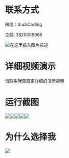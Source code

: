 # 联系方式

微信：duckCoding

企鹅: 3820006966

![在这里插入图片描述](http://upload.cxycsx.vip/91ab4bcb4f2c4c6db86365bb6d6e9c62.jpeg)

# 详细视频演示

请联系我获取更详细的演示视频

# 运行截图

![](http://www.bysj52.com/uploadfile/ueditor/image/202306/%E6%AF%95%E8%AE%BEspringboot009%E6%9C%88%E5%BA%A6%E5%91%98%E5%B7%A5%E7%BB%A9%E6%95%88%E8%80%83%E6%A0%B8%E7%AE%A1%E7%90%86%E7%B3%BB%E7%BB%9F%E6%AF%95%E4%B8%9A%E8%AE%BE%E8%AE%A1/4.png)![](http://www.bysj52.com/uploadfile/ueditor/image/202306/%E6%AF%95%E8%AE%BEspringboot009%E6%9C%88%E5%BA%A6%E5%91%98%E5%B7%A5%E7%BB%A9%E6%95%88%E8%80%83%E6%A0%B8%E7%AE%A1%E7%90%86%E7%B3%BB%E7%BB%9F%E6%AF%95%E4%B8%9A%E8%AE%BE%E8%AE%A1/3.png)![](http://www.bysj52.com/uploadfile/ueditor/image/202306/%E6%AF%95%E8%AE%BEspringboot009%E6%9C%88%E5%BA%A6%E5%91%98%E5%B7%A5%E7%BB%A9%E6%95%88%E8%80%83%E6%A0%B8%E7%AE%A1%E7%90%86%E7%B3%BB%E7%BB%9F%E6%AF%95%E4%B8%9A%E8%AE%BE%E8%AE%A1/1.png)![](http://www.bysj52.com/uploadfile/ueditor/image/202306/%E6%AF%95%E8%AE%BEspringboot009%E6%9C%88%E5%BA%A6%E5%91%98%E5%B7%A5%E7%BB%A9%E6%95%88%E8%80%83%E6%A0%B8%E7%AE%A1%E7%90%86%E7%B3%BB%E7%BB%9F%E6%AF%95%E4%B8%9A%E8%AE%BE%E8%AE%A1/5.png)![](http://www.bysj52.com/uploadfile/ueditor/image/202306/%E6%AF%95%E8%AE%BEspringboot009%E6%9C%88%E5%BA%A6%E5%91%98%E5%B7%A5%E7%BB%A9%E6%95%88%E8%80%83%E6%A0%B8%E7%AE%A1%E7%90%86%E7%B3%BB%E7%BB%9F%E6%AF%95%E4%B8%9A%E8%AE%BE%E8%AE%A1/2.png)

# 为什么选择我

![](http://upload.cxycsx.vip/%E7%A8%8B%E5%BA%8F%E8%AE%BE%E8%AE%A1.png)


